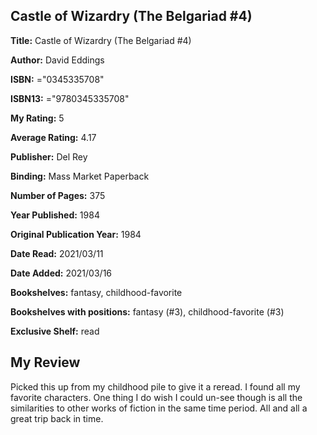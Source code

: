 ## Castle of Wizardry (The Belgariad #4)

**Title:** Castle of Wizardry (The Belgariad #4)

**Author:** David Eddings

**ISBN:** ="0345335708"

**ISBN13:** ="9780345335708"

**My Rating:** 5

**Average Rating:** 4.17

**Publisher:** Del Rey

**Binding:** Mass Market Paperback

**Number of Pages:** 375

**Year Published:** 1984

**Original Publication Year:** 1984

**Date Read:** 2021/03/11

**Date Added:** 2021/03/16

**Bookshelves:** fantasy, childhood-favorite

**Bookshelves with positions:** fantasy (#3), childhood-favorite (#3)

**Exclusive Shelf:** read


## My Review

Picked this up from my childhood pile to give it a reread. I found all my favorite characters. One thing I do wish I could un-see though is all the similarities to other works of fiction in the same time period. All and all a great trip back in time.
